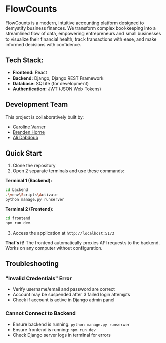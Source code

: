 # FlowCounts

FlowCounts is a modern, intuitive accounting platform designed to demystify business finances. We transform complex bookkeeping into a streamlined flow of data, empowering entrepreneurs and small businesses to visualize their financial health, track transactions with ease, and make informed decisions with confidence.

## Tech Stack:

*   **Frontend:** React
*   **Backend:** Django, Django REST Framework
*   **Database:** SQLite (for development)
*   **Authentication:** JWT (JSON Web Tokens)

## Development Team

This project is collaboratively built by:

*   [Caroline Varner](https://github.com/carolinevarner)
*   [Brenden Horne](https://github.com/BrendenHorne)
*   [Ali Dabdoub](https://github.com/alid03)

## Quick Start

1. Clone the repository
2. Open 2 separate terminals and use these commands:

**Terminal 1 (Backend):**
```bash
cd backend 
.\venv\Scripts\Activate
python manage.py runserver
```

**Terminal 2 (Frontend):**
```bash
cd frontend 
npm run dev
```

3. Access the application at `http://localhost:5173`

**That's it!** The frontend automatically proxies API requests to the backend. Works on any computer without configuration.

## Troubleshooting

### "Invalid Credentials" Error
- Verify username/email and password are correct
- Account may be suspended after 3 failed login attempts
- Check if account is active in Django admin panel

### Cannot Connect to Backend
- Ensure backend is running: `python manage.py runserver`
- Ensure frontend is running: `npm run dev`
- Check Django server logs in terminal for errors
